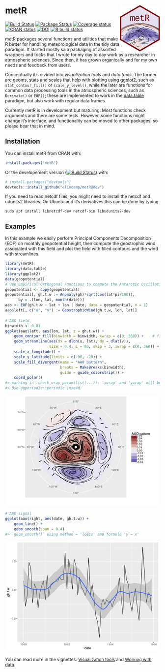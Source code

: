 
<!-- README.md is generated from README.Rmd. Please edit that file -->

# metR <img src="man/figures/logo.png" align="right"/>

[![Build
Status](https://travis-ci.org/eliocamp/metR.svg?branch=master)](https://travis-ci.org/eliocamp/metR)
[![Package
Status](https://img.shields.io/badge/lifecycle-maturing-blue.svg)](https://www.tidyverse.org/lifecycle/#maturing)
[![Coverage
status](https://codecov.io/gh/eliocamp/metR/branch/master/graph/badge.svg)](https://codecov.io/github/eliocamp/metR/?branch=master)
[![CRAN
status](http://www.r-pkg.org/badges/version/metR)](https://cran.r-project.org/package=metR)
[![DOI](https://zenodo.org/badge/96357263.svg)](https://zenodo.org/badge/latestdoi/96357263)
[![R build
status](https://github.com/eliocamp/metR/workflows/R-CMD-check/badge.svg)](https://github.com/eliocamp/metR/actions)

metR packages several functions and utilities that make R better for
handling meteorological data in the tidy data paradigm. It started
mostly sa a packaging of assorted wrappers and tricks that I wrote for
my day to day work as a researcher in atmospheric sciences. Since then,
it has grown organically and for my own needs and feedback from users.

Conceptually it’s divided into *visualization tools* and *data tools*.
The former are geoms, stats and scales that help with plotting using
[ggplot2](http://ggplot2.tidyverse.org/index.html), such as
`stat_contour_fill()` or `scale_y_level()`, while the later are
functions for common data processing tools in the atmospheric sciences,
such as `Derivate()` or `EOF()`; these are implemented to work in the
[data.table](https://github.com/Rdatatable/data.table/wiki) paradigm,
but also work with regular data frames.

Currently metR is in development but maturing. Most functions check
arguments and there are some tests. However, some functions might change
it’s interface, and functionality can be moved to other packages, so
please bear that in mind.

## Installation

You can install metR from CRAN with:

``` r
install.packages("metR")
```

Or the developement version ([![Build
Status](https://travis-ci.org/eliocamp/metR.svg?branch=dev)](https://travis-ci.org/eliocamp/metR))
with:

``` r
# install.packages("devtools")
devtools::install_github("eliocamp/metR@dev")
```

If you need to read netcdf files, you might need to install the netcdf
and udunits2 libraries. On Ubuntu and it’s derivatives this can be done
by typing

    sudo apt install libnetcdf-dev netcdf-bin libudunits2-dev

## Examples

In this example we easily perform Principal Components Decomposition
(EOF) on monthly geopotential height, then compute the geostrophic wind
associated with this field and plot the field with filled contours and
the wind with streamlines.

``` r
library(metR)
library(data.table)
library(ggplot2)
data(geopotential)
# Use Empirical Orthogonal Functions to compute the Antarctic Oscillation
geopotential <- copy(geopotential)
geopotential[, gh.t.w := Anomaly(gh)*sqrt(cos(lat*pi/180)),
      by = .(lon, lat, month(date))]
aao <- EOF(gh.t.w ~ lat + lon | date, data = geopotential, n = 1)
aao$left[, c("u", "v") := GeostrophicWind(gh.t.w, lon, lat)]

# AAO field
binwidth <- 0.01
ggplot(aao$left, aes(lon, lat, z = gh.t.w)) +
    geom_contour_fill(binwidth = binwidth, xwrap = c(0, 360)) +    # filled contours!
    geom_streamline(aes(dx = dlon(u, lat), dy = dlat(v)), 
                    size = 0.4, L = 80, skip = 3, xwrap = c(0, 360)) +
    scale_x_longitude() +
    scale_y_latitude(limits = c(-90, -20)) +
    scale_fill_divergent(name = "AAO pattern", 
                         breaks = MakeBreaks(binwidth),
                         guide = guide_colorstrip()) +
    coord_polar()
#> Warning in .check_wrap_param(list(...)): 'xwrap' and 'ywrap' will be deprecated.
#> Use ggperiodic::periodic insead.
```

![](man/figures/field-1.png)<!-- -->

``` r
# AAO signal
ggplot(aao$right, aes(date, gh.t.w)) +
    geom_line() +
    geom_smooth(span = 0.4)
#> `geom_smooth()` using method = 'loess' and formula 'y ~ x'
```

![](man/figures/timeseries-1.png)<!-- -->

You can read more in the vignettes: [Visualization
tools](https://eliocamp.github.io/metR/articles/Visualization-tools.html)
and [Working with
data](https://eliocamp.github.io/metR/articles/Working-with-data.html).
